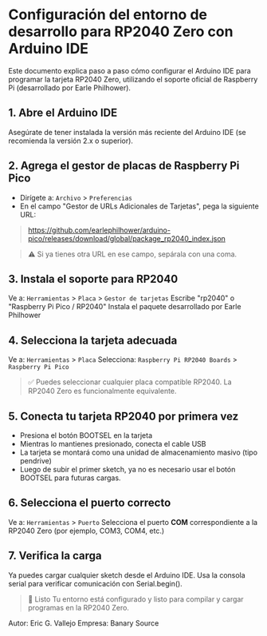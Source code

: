 # Configuración del entorno de desarrollo para RP2040 Zero con Arduino IDE

Este documento explica paso a paso cómo configurar el Arduino IDE para programar la tarjeta RP2040 Zero, utilizando el soporte oficial de Raspberry Pi (desarrollado por Earle Philhower).

## 1. Abre el Arduino IDE
Asegúrate de tener instalada la versión más reciente del Arduino IDE (se recomienda la versión 2.x o superior).

## 2. Agrega el gestor de placas de Raspberry Pi Pico
- Dirígete a: `Archivo` > `Preferencias`
- En el campo "Gestor de URLs Adicionales de Tarjetas", pega la siguiente URL:

> https://github.com/earlephilhower/arduino-pico/releases/download/global/package_rp2040_index.json

> ⚠️ Si ya tienes otra URL en ese campo, sepárala con una coma.

## 3. Instala el soporte para RP2040
Ve a: `Herramientas` > `Placa` > `Gestor de tarjetas`
Escribe "rp2040" o "Raspberry Pi Pico / RP2040"
Instala el paquete desarrollado por Earle Philhower

## 4. Selecciona la tarjeta adecuada
Ve a: `Herramientas` > `Placa`
Selecciona: `Raspberry Pi RP2040 Boards` > `Raspberry Pi Pico`
> ✅ Puedes seleccionar cualquier placa compatible RP2040. La RP2040 Zero es funcionalmente equivalente.

## 5. Conecta tu tarjeta RP2040 por primera vez
- Presiona el botón BOOTSEL en la tarjeta
- Mientras lo mantienes presionado, conecta el cable USB
- La tarjeta se montará como una unidad de almacenamiento masivo (tipo pendrive)
- Luego de subir el primer sketch, ya no es necesario usar el botón BOOTSEL para futuras cargas.

## 6. Selecciona el puerto correcto
Ve a: `Herramientas` > `Puerto`
Selecciona el puerto **COM** correspondiente a la RP2040 Zero (por ejemplo, COM3, COM4, etc.)

## 7. Verifica la carga
Ya puedes cargar cualquier sketch desde el Arduino IDE. Usa la consola serial para verificar comunicación con Serial.begin().
> 🌟 Listo
Tu entorno está configurado y listo para compilar y cargar programas en la RP2040 Zero.

Autor: Eric G. Vallejo
Empresa: Banary Source
